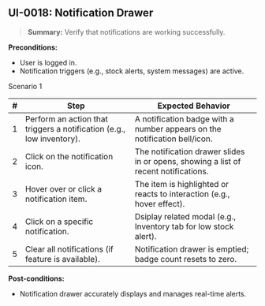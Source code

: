 ## **UI-0018:** Notification Drawer  

> **Summary:** Verify that notifications are working successfully.  <br>

**Preconditions:**

 - User is logged in.
 - Notification triggers (e.g., stock alerts, system messages) are active.

Scenario 1 

 | \# | Step | Expected Behavior | 
 |----|------|-------------------| 
 |  1 | Perform an action that triggers a notification (e.g., low inventory).       | A notification badge with a number appears on the notification bell/icon.   | 
 |  2 | Click on the notification icon.                                             | 	The notification drawer slides in or opens, showing a list of recent notifications.   | 
 |  3 | Hover over or click a notification item.                                    | The item is highlighted or reacts to interaction (e.g., hover effect).   |  
 |  4 | Click on a specific notification.                                           | Dsiplay related modal (e.g., Inventory tab for low stock alert).   |
 |  5 | Clear all notifications (if feature is available).                          | Notification drawer is emptied; badge count resets to zero.   |


**Post-conditions:**  

 - Notification drawer accurately displays and manages real-time alerts.   
